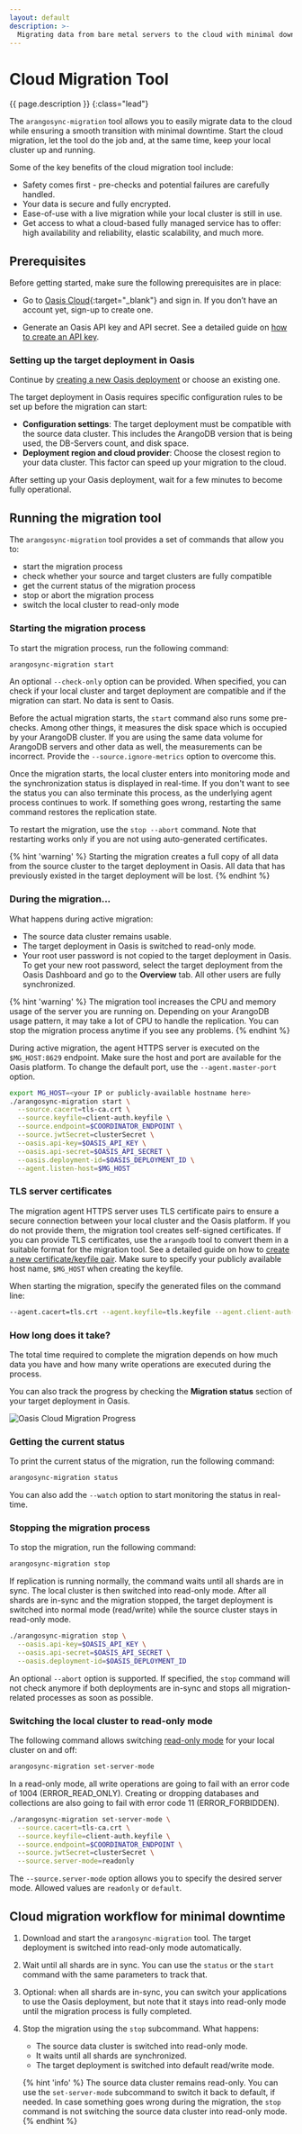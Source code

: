 ```yaml
---
layout: default
description: >-
  Migrating data from bare metal servers to the cloud with minimal downtime
---
```

# Cloud Migration Tool

{{ page.description }}
{:class="lead"}

The `arangosync-migration` tool allows you to easily migrate data to the
cloud while ensuring a smooth transition with minimal downtime.
Start the cloud migration, let the tool do the job and, at the same time,
keep your local cluster up and running. 

Some of the key benefits of the cloud migration tool include:
- Safety comes first - pre-checks and potential failures are carefully handled.
- Your data is secure and fully encrypted.
- Ease-of-use with a live migration while your local cluster is still in use.
- Get access to what a cloud-based fully managed service has to offer: 
high availability and reliability, elastic scalability, and much more.

## Prerequisites 

Before getting started, make sure the following prerequisites are in place:

- Go to [Oasis Cloud](https://cloud.arangodb.com/home){:target="_blank"}
and sign in. If you don’t have an account yet, sign-up to create one.

- Generate an Oasis API key and API secret. See a detailed guide on 
[how to create an API key](oasis/api-getting-started.html#creating-an-api-key).

### Setting up the target deployment in Oasis

Continue by [creating a new Oasis deployment](oasis/deployments.html#how-to-create-a-new-deployment)
or choose an existing one.

The target deployment in Oasis requires specific configuration rules to be
set up before the migration can start:

- **Configuration settings**: The target deployment must be compatible with the
source data cluster. This includes the ArangoDB version that is being used,
the DB-Servers count, and disk space.
- **Deployment region and cloud provider**: Choose the closest region to your
data cluster. This factor can speed up your migration to the cloud.

After setting up your Oasis deployment, wait for a few minutes to become 
fully operational.

## Running the migration tool

The `arangosync-migration` tool provides a set of commands that allow you to:
-  start the migration process
-  check whether your source and target clusters are fully compatible
-  get the current status of the migration process
-  stop or abort the migration process
-  switch the local cluster to read-only mode

### Starting the migration process

To start the migration process, run the following command:

```bash
arangosync-migration start
```

An optional `--check-only` option can be provided. When specified, you can check
if your local cluster and target deployment are compatible and if the migration 
can start. No data is sent to Oasis.

Before the actual migration starts, the `start` command also runs some
pre-checks. Among other things, it measures the disk space which is occupied
by your ArangoDB cluster. If you are using the same data volume for ArangoDB
servers and other data as well, the measurements can be incorrect.
Provide the `--source.ignore-metrics` option to overcome this.

Once the migration starts, the local cluster enters into monitoring mode and the
synchronization status is displayed in real-time. If you don't want to see the
status you can also terminate this process, as the underlying agent process
continues to work. If something goes wrong, restarting the same command restores
the replication state.

To restart the migration, use the `stop --abort` command.
Note that restarting works only if you are not using
auto-generated certificates.

{% hint 'warning' %}
Starting the migration creates a full copy of all data from the source cluster
to the target deployment in Oasis. All data that has previously existed in the
target deployment will be lost.
{% endhint %}

### During the migration...

What happens during active migration:
- The source data cluster remains usable. 
- The target deployment in Oasis is switched to read-only mode.
- Your root user password is not copied to the target deployment in Oasis.
To get your new root password, select the target deployment from the Oasis
Dashboard and go to the **Overview** tab. All other users are fully synchronized.

{% hint 'warning' %}
The migration tool increases the CPU and memory usage of the server you are
running on. Depending on your ArangoDB usage pattern, it may take a lot of CPU
to handle the replication. You can stop the migration process anytime
if you see any problems.
{% endhint %}

During active migration, the agent HTTPS server is executed on the `$MG_HOST:8629` 
endpoint. Make sure the host and port are available for the Oasis platform.
To change the default port, use the `--agent.master-port` option.

```bash
export MG_HOST=<your IP or publicly-available hostname here>
./arangosync-migration start \
  --source.cacert=tls-ca.crt \
  --source.keyfile=client-auth.keyfile \
  --source.endpoint=$COORDINATOR_ENDPOINT \
  --source.jwtSecret=clusterSecret \
  --oasis.api-key=$OASIS_API_KEY \
  --oasis.api-secret=$OASIS_API_SECRET \
  --oasis.deployment-id=$OASIS_DEPLOYMENT_ID \
  --agent.listen-host=$MG_HOST
```

### TLS server certificates

The migration agent HTTPS server uses TLS certificate pairs to ensure a secure
connection between your local cluster and the Oasis platform.
If you do not provide them, the migration tool creates self-signed certificates.
If you can provide TLS certificates, use the `arangodb` tool to convert them in
a suitable format for the migration tool.
See a detailed guide on how to [create a new certificate/keyfile pair](programs-starter-security.html).
Make sure to specify your publicly available host name, `$MG_HOST` when creating
the keyfile. 

When starting the migration, specify the generated files on the command line:

```bash
--agent.cacert=tls.crt --agent.keyfile=tls.keyfile --agent.client-auth-cacert=client-auth-ca.crt --agent.client-auth-keyfile=client-auth.keyfile
```

### How long does it take?

The total time required to complete the migration depends on how much data you
have and how many write operations are executed during the process.

You can also track the progress by checking the **Migration status** section of
your target deployment in Oasis.

![Oasis Cloud Migration Progress](images/oasis-migration-agent.png)

### Getting the current status

To print the current status of the migration, run the following command:

```bash
arangosync-migration status
```

You can also add the `--watch` option to start monitoring the status in real-time.

### Stopping the migration process

To stop the migration, run the following command:

```bash
arangosync-migration stop
```

If replication is running normally, the command waits until all shards are
in sync. The local cluster is then switched into read-only mode.
After all shards are in-sync and the migration stopped, the target deployment
is switched into normal mode (read/write) while the source cluster stays in
read-only mode. 

```bash
./arangosync-migration stop \
  --oasis.api-key=$OASIS_API_KEY \
  --oasis.api-secret=$OASIS_API_SECRET \
  --oasis.deployment-id=$OASIS_DEPLOYMENT_ID
```

An optional `--abort` option is supported. If specified, the `stop` command 
will not check anymore if both deployments are in-sync and stops all
migration-related processes as soon as possible.

### Switching the local cluster to read-only mode

The following command allows switching [read-only mode](http/administration-and-monitoring.html#update-whether-or-not-a-server-is-in-read-only-mode)
for your local cluster on and off:

```bash
arangosync-migration set-server-mode
```

In a read-only mode, all write operations are going to fail with an error code
of 1004 (ERROR_READ_ONLY).
Creating or dropping databases and collections are also going to fail with 
error code 11 (ERROR_FORBIDDEN).

```bash
./arangosync-migration set-server-mode \
  --source.cacert=tls-ca.crt \
  --source.keyfile=client-auth.keyfile \
  --source.endpoint=$COORDINATOR_ENDPOINT \
  --source.jwtSecret=clusterSecret \
  --source.server-mode=readonly
```  
The `--source.server-mode` option allows you to specify the desired server mode.
Allowed values are `readonly` or `default`.

## Cloud migration workflow for minimal downtime

1. Download and start the `arangosync-migration` tool. The target deployment
is switched into read-only mode automatically.
2. Wait until all shards are in sync. You can use the `status` or the `start`
command with the same parameters to track that.
3. Optional: when all shards are in-sync, you can switch your applications
to use the Oasis deployment, but note that it stays into read-only mode
until the migration process is fully completed.
4. Stop the migration using the `stop` subcommand. What happens:
   - The source data cluster is switched into read-only mode.
   - It waits until all shards are synchronized.
   - The target deployment is switched into default read/write mode.

    {% hint 'info' %}
    The source data cluster remains read-only. You can use the `set-server-mode` 
    subcommand to switch it back to default, if needed.
    In case something goes wrong during the migration, the `stop` command is not
    switching the source data cluster into read-only mode. 
    {% endhint %}
